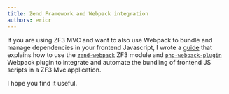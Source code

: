 ```yaml
---
title: Zend Framework and Webpack integration
authors: ericr
---
```

If you are using ZF3 MVC and want to also use Webpack to bundle and manage 
dependencies in your frontend Javascript, I wrote a [guide](/docs/zend-webpack-guide-getting-started) that
explains how to use the [`zend-webpack`](https://github.com/visto9259/zend-webpack) ZF3 module and [`php-webpack-plugin`](https://github.com/visto9259/php-webpack-plugin)
Webpack plugin to integrate and automate the bundling of frontend JS scripts in a ZF3 Mvc application.

I hope you find it useful. 

